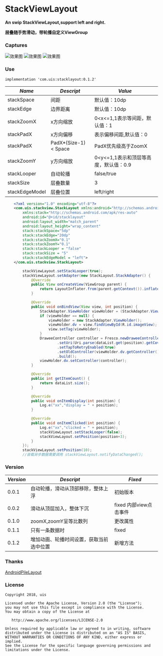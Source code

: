 # StackViewLayout
**An swip StackViewLayout,support left and right.**

**层叠随手势滑动，带轮播自定义ViewGroup**

### Captures
![效果图](/pic/002.png)
![效果图](/pic/pic001.jpeg)
![效果图](/pic/demo20.gif)

### Use
    implementation 'com.uis:stacklayout:0.1.2'

*Name*| *Descript*|*Value*
  -----|--------|---
stackSpace|间距|默认值：10dp
stackEdge|边界距离|默认值：10dp
stackZoomX|x方向缩放| 0<x<=1,1表示等间距，默认值：1
stackPadX|x方向偏移|表示偏移间距,默认值：0
stackPadX|PadX*(Size-1) < Space|PadX优先级高于ZoomX
stackZoomY|y方向缩放| 0<y<=1,1表示和顶层等高度，默认值：0.9
stackLooper|自动轮播|false/true
stackSize|层叠数量|3
stackEdgeModel|层叠位置|left/right
   
```Xml
    <?xml version="1.0" encoding="utf-8"?>
    <com.uis.stackview.StackLayout xmlns:android="http://schemas.android.com/apk/res/android"
        xmlns:stack="http://schemas.android.com/apk/res-auto"
        android:id="@+id/stacklayout"
        android:layout_width="match_parent"
        android:layout_height="wrap_content"
        stack:stackSpace="5dp"
        stack:stackEdge="20dp"
        stack:stackZoomX="0.1"
        stack:stackZoomY="0.1"
        stack:stackLooper = "false"
        stack:stackSize = "5"
        stack:stackEdgeModel = "left">
    </com.uis.stackview.StackLayout>
```

```Java
        stackViewLayout.setStackLooper(true);
        stackViewLayout.setAdapter(new StackLayout.StackAdapter() {
            @Override
            public View onCreateView(ViewGroup parent) {
                return LayoutInflater.from(parent.getContext()).inflate(R.layout.item_fresco_layout,null);
            }

            @Override
            public void onBindView(View view, int position) {
                StackAdapter.ViewHolder viewHolder = (StackAdapter.ViewHolder) view.getTag();
                if (viewHolder == null) {
                    viewHolder = new StackAdapter.ViewHolder();
                    viewHolder.dv = view.findViewById(R.id.imageView);
                    view.setTag(viewHolder);
                }
                DraweeController controller = Fresco.newDraweeControllerBuilder()
                        .setUri(Uri.parse(dataList.get(position).getCoverImageUrl()))
                        .setTapToRetryEnabled(true)
                        .setOldController(viewHolder.dv.getController())
                        .build();
                viewHolder.dv.setController(controller);
            }

            @Override
            public int getItemCount() {
                return dataList.size();
            }

            @Override
            public void onItemDisplay(int position) {
                Log.e("xx","display = " + position);
            }

            @Override
            public void onItemClicked(int position) {
                Log.e("xx","clicked = " + position);
                stackViewLayout.setStackLooper(false);
                stackViewLayout.setPosition(position+3);
            }
        });
        stackViewLayout.setPosition(10);
        //装载异步数据需要调用 stackViewLayout.notifyDataChanged();
```

### Version
*Version*| *Descript*|*Fixed*
----|----|----
0.0.1|自动轮播，滑动从顶部移除，整体上浮|初始版本
0.0.2|滑动从顶层加入，整体下沉|fixed 内部view点击事件
0.1.0|zoomX,zoomY呈等比数列|更改属性
0.1.1|只有一条数据时|fixed
0.1.2|增加动画、轮播时间设置，获取当前选中位置|新增方法

### Thanks

[AndroidPileLayout](https://github.com/xmuSistone/AndroidPileLayout)
### License

    Copyright 2018, uis

    Licensed under the Apache License, Version 2.0 (the "License");
    you may not use this file except in compliance with the License.
    You may obtain a copy of the License at

       http://www.apache.org/licenses/LICENSE-2.0

    Unless required by applicable law or agreed to in writing, software
    distributed under the License is distributed on an "AS IS" BASIS,
    WITHOUT WARRANTIES OR CONDITIONS OF ANY KIND, either express or implied.
    See the License for the specific language governing permissions and
    limitations under the License.
